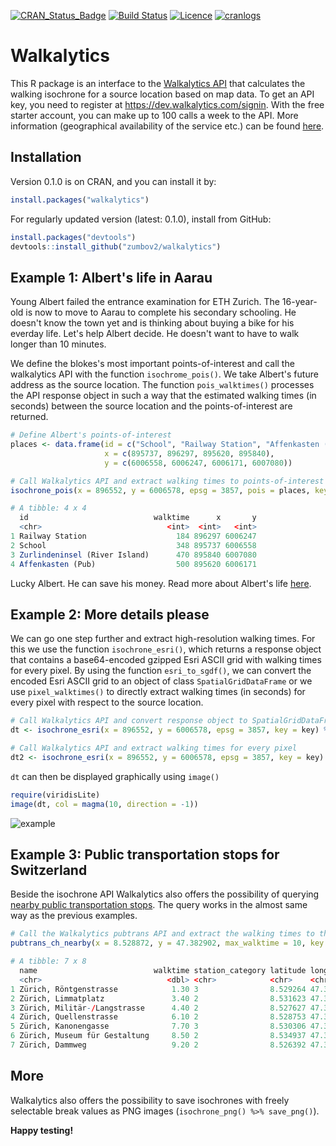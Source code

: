 [![CRAN_Status_Badge](http://www.r-pkg.org/badges/version/walkalytics)](https://cran.r-project.org/package=walkalytics)
[![Build Status](https://travis-ci.org/zumbov2/walkalytics.svg?branch=master)](https://travis-ci.org/zumbov2/walkalytics)
[![Licence](https://img.shields.io/badge/licence-GPL--3-blue.svg)](https://www.gnu.org/licenses/gpl-3.0.en.html)
[![cranlogs](https://cranlogs.r-pkg.org/badges/grand-total/walkalytics)](http://cran.rstudio.com/web/packages/walkalytics/index.html)

# Walkalytics
This R package is an interface to the [Walkalytics API](https://dev.walkalytics.com) that calculates the walking isochrone for a source location based on map data. To get an API key, you need to register at https://dev.walkalytics.com/signin. With the free starter account, you can make up to 100 calls a week to the API. More information (geographical availability of the service etc.) can be found [here](https://www.walkalytics.com). 

## Installation
Version 0.1.0 is on CRAN, and you can install it by:
```r
install.packages("walkalytics")
```
For regularly updated version (latest: 0.1.0), install from GitHub:
```r
install.packages("devtools")
devtools::install_github("zumbov2/walkalytics")
```
## Example 1: Albert's life in Aarau
Young Albert failed the entrance examination for ETH Zurich. The 16-year-old is now to move to Aarau to complete his secondary schooling. He doesn't know the town yet and is thinking about buying a bike for his everday life. Let's help Albert decide. He doesn't want to have to walk longer than 10 minutes. 

We define the blokes's most important points-of-interest and call the walkalytics API with the function `isochrome_pois()`. We take Albert's future address as the source location. The function `pois_walktimes()` processes the API response object in such a way that the estimated walking times (in seconds) between the source location and the points-of-interest are returned.
```r
# Define Albert's points-of-interest 
places <- data.frame(id = c("School", "Railway Station", "Affenkasten (Pub)", "Zurlindeninsel (River Island)"),
                     x = c(895737, 896297, 895620, 895840),
                     y = c(6006558, 6006247, 6006171, 6007080))

# Call Walkalytics API and extract walking times to points-of-interest
isochrone_pois(x = 896552, y = 6006578, epsg = 3857, pois = places, key = key) %>% pois_walktimes()

# A tibble: 4 x 4
  id                            walktime      x       y
  <chr>                            <int>  <int>   <int>
1 Railway Station                    184 896297 6006247
2 School                             348 895737 6006558
3 Zurlindeninsel (River Island)      470 895840 6007080
4 Affenkasten (Pub)                  500 895620 6006171
```
Lucky Albert. He can save his money. Read more about Albert's life [here](https://en.wikipedia.org/wiki/Albert_Einstein#Early_life_and_education).

## Example 2: More details please
We can go one step further and extract high-resolution walking times. For this we use the function `isochrone_esri()`, which returns a response object that contains a base64-encoded gzipped Esri ASCII grid with walking times for every pixel. By using the function `esri_to_sgdf()`, we can convert the encoded Esri ASCII grid to an object of class `SpatialGridDataFrame` or we use `pixel_walktimes()` to directly extract walking times (in seconds) for every pixel with respect to the source location.
```r
# Call Walkalytics API and convert response object to SpatialGridDataFrame
dt <- isochrone_esri(x = 896552, y = 6006578, epsg = 3857, key = key) %>% esri_to_sgdf()

# Call Walkalytics API and extract walking times for every pixel
dt2 <- isochrone_esri(x = 896552, y = 6006578, epsg = 3857, key = key) %>% pixel_walktimes()
```
`dt` can then be displayed graphically using `image()`
```r
require(viridisLite)
image(dt, col = magma(10, direction = -1))
```
![example](https://github.com/zumbov2/walkalytics/blob/master/images/aarau1.png)

## Example 3: Public transportation stops for Switzerland
Beside the isochrone API Walkalytics also offers the possibility of querying [nearby public transportation stops](https://dev.walkalytics.com/docs/services/54213b7b352a401664d5c48a/operations/5551ed9350d8000f54f144a2?). The query works in the almost same way as the previous examples. 
```r
# Call the Walkalytics pubtrans API and extract the walking times to the stations
pubtrans_ch_nearby(x = 8.528872, y = 47.382902, max_walktime = 10, key = key) %>% get_stops()  

# A tibble: 7 x 8
  name                          walktime station_category latitude longitude coordinates_type transport_category id     
  <chr>                            <dbl> <chr>            <chr>    <chr>     <chr>            <chr>              <chr>  
1 Zürich, Röntgenstrasse            1.30 3                8.529264 47.381932 WGS84            Bus                8591322
2 Zürich, Limmatplatz               3.40 2                8.531623 47.384600 WGS84            Bus_Tram           8591257
3 Zürich, Militär-/Langstrasse      4.40 2                8.527627 47.379600 WGS84            Bus                8591277
4 Zürich, Quellenstrasse            6.10 2                8.528753 47.386740 WGS84            Bus_Tram           8591306
5 Zürich, Kanonengasse              7.70 3                8.530306 47.378468 WGS84            Bus                8591219
6 Zürich, Museum für Gestaltung     8.50 2                8.534937 47.382121 WGS84            Bus_Tram           8591282
7 Zürich, Dammweg                   9.20 2                8.526392 47.388490 WGS84            Bus_Tram           8591110
```
## More
Walkalytics also offers the possibility to save isochrones with freely selectable break values as PNG images (`isochrone_png() %>% save_png()`). 

**Happy testing!**
